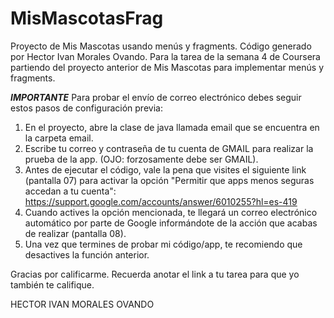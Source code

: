 # MisMascotasFrag
Proyecto de Mis Mascotas usando menús y fragments. 
Código generado por Hector Ivan Morales Ovando. 
Para la tarea de la semana 4 de Coursera partiendo del proyecto anterior de Mis Mascotas para implementar menús y fragments. 


***IMPORTANTE***
Para probar el envío de correo electrónico debes seguir estos pasos de configuración previa: 
1. En el proyecto, abre la clase de java llamada email que se encuentra en la carpeta email. 
2. Escribe tu correo y contraseña de tu cuenta de GMAIL para realizar la prueba de la app. (OJO: forzosamente debe ser GMAIL). 
3. Antes de ejecutar el código, vale la pena que visites el siguiente link (pantalla 07) para activar la opción "Permitir que apps menos seguras accedan a tu cuenta": https://support.google.com/accounts/answer/6010255?hl=es-419
4. Cuando actives la opción mencionada, te llegará un correo electrónico automático por parte de Google informándote de la acción que acabas de realizar (pantalla 08). 
5. Una vez que termines de probar mi código/app, te recomiendo que desactives la función anterior. 


Gracias por calificarme.
Recuerda anotar el link a tu tarea para que yo también te califique.

HECTOR IVAN MORALES OVANDO
